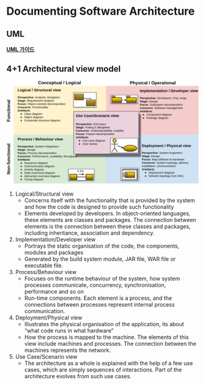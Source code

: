 Documenting Software Architecture
=====

UML
-----

[**UML 가이드**](https://www.visual-paradigm.com/guide/)


4+1 Architectural view model
-----

<img title="41_view_model" src="./images/41_view_model-2.png" alt="41_view_model" width="1000px">

1. Logical/Structural view
   - Concerns itself with the functionality that is provided by the system and how the code is designed to provide such functionality
   - Elements developed by developers. In object-oriented languages, these elements are classes and packages. The connection between elements is the connection between these classes and packages, including inheritance, association and dependency.
1. Implementation/Developer view
   - Portrays the static organisation of the code, the components, modules and packages
   - Generated by the build system module, JAR file, WAR file or executable file.
1. Process/Behaviour view
   - Focuses on the runtime behaviour of the system, how system processes communicate, concurrency, synchronisation, performance and so on
   - Run-time components. Each element is a process, and the connections between processes represent internal process communication.
1. Deployment/Physical view
   - Illustrates the physical organisation of the application, its about “what code runs in what hardware”
   - How the process is mapped to the machine. The elements of this view include machines and processes. The connection between the machines represents the network.
1. Use Case/Scenario view
   - The architecture as a whole is explained with the help of a few use cases, which are simply sequences of interactions. Part of the architecture evolves from such use cases.
